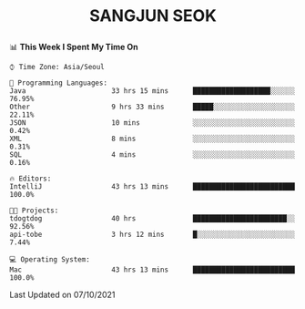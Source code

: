 <h1>
 <p align="center">
   SANGJUN SEOK
 </p>
</h1>

<!--START_SECTION:waka-->
📊 **This Week I Spent My Time On** 

```text
⌚︎ Time Zone: Asia/Seoul

💬 Programming Languages: 
Java                     33 hrs 15 mins      ███████████████████░░░░░░   76.95% 
Other                    9 hrs 33 mins       █████░░░░░░░░░░░░░░░░░░░░   22.11% 
JSON                     10 mins             ░░░░░░░░░░░░░░░░░░░░░░░░░   0.42% 
XML                      8 mins              ░░░░░░░░░░░░░░░░░░░░░░░░░   0.31% 
SQL                      4 mins              ░░░░░░░░░░░░░░░░░░░░░░░░░   0.16%

🔥 Editors: 
IntelliJ                 43 hrs 13 mins      █████████████████████████   100.0%

🐱‍💻 Projects: 
tdogtdog                 40 hrs              ███████████████████████░░   92.56% 
api-tobe                 3 hrs 12 mins       █░░░░░░░░░░░░░░░░░░░░░░░░   7.44%

💻 Operating System: 
Mac                      43 hrs 13 mins      █████████████████████████   100.0%

```


 Last Updated on 07/10/2021
<!--END_SECTION:waka-->
